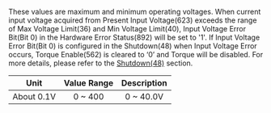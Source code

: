These values are maximum and minimum operating voltages.
When current input voltage acquired from Present Input Voltage(623) exceeds the range of Max Voltage Limit(36) and Min Voltage Limit(40), Input Voltage Error Bit(Bit 0) in the Hardware Error Status(892) will be set to '1'. If Input Voltage Error Bit(Bit 0) is configured in the Shutdown(48) when Input Voltage Error occurs, Torque Enable(562) is cleared to ‘0’ and Torque will be disabled. For more details, please refer to the [Shutdown(48)](#shutdown) section.

|Unit|Value Range|Description|
| :---: | :---: | :---: |
|About 0.1V|0 ~ 400|0 ~ 40.0V|
